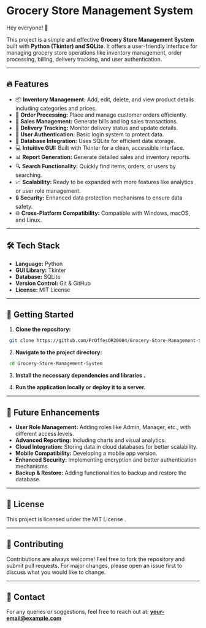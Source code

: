 # Grocery Store Management System

Hey everyone! 👋

This project is a simple and effective **Grocery Store Management System** built with **Python (Tkinter) and SQLite**. It offers a user-friendly interface for managing grocery store operations like inventory management, order processing, billing, delivery tracking, and user authentication.

---

## 🔥 Features
- 📦 **Inventory Management:** Add, edit, delete, and view product details including categories and prices. 
- 🛒 **Order Processing:** Place and manage customer orders efficiently. 
- 💸 **Sales Management:** Generate bills and log sales transactions. 
- 🚚 **Delivery Tracking:** Monitor delivery status and update details. 
- 👤 **User Authentication:** Basic login system to protect data. 
- 💾 **Database Integration:** Uses SQLite for efficient data storage. 
- 💻 **Intuitive GUI:** Built with Tkinter for a clean, accessible interface. 
- 📊 **Report Generation:** Generate detailed sales and inventory reports.  
- 🔍 **Search Functionality:** Quickly find items, orders, or users by searching.
- 📈 **Scalability:** Ready to be expanded with more features like analytics or user role management. 
- 🔒 **Security:** Enhanced data protection mechanisms to ensure data safety.
- 🌐 **Cross-Platform Compatibility:** Compatible with Windows, macOS, and Linux.

---

## 🛠 Tech Stack
- **Language:** Python  
- **GUI Library:** Tkinter  
- **Database:** SQLite  
- **Version Control:** Git & GitHub  
- **License:** MIT License

---

## 🚀 Getting Started
1. **Clone the repository:**  
```bash
 git clone https://github.com/PrOffesOR20004/Grocery-Store-Management-System.git
```

2. **Navigate to the project directory:**  
```bash
 cd Grocery-Store-Management-System
```

3. **Install the necessary dependencies and libraries .**  

4. **Run the application locally or deploy it to a server.**  
---

## 📌 Future Enhancements
- **User Role Management:** Adding roles like Admin, Manager, etc., with different access levels.
- **Advanced Reporting:** Including charts and visual analytics.
- **Cloud Integration:** Storing data in cloud databases for better scalability.
- **Mobile Compatibility:** Developing a mobile app version.
- **Enhanced Security:** Implementing encryption and better authentication mechanisms.
- **Backup & Restore:** Adding functionalities to backup and restore the database.

---

## 📜 License
This project is licensed under the MIT License .

---

## 🤝 Contributing
Contributions are always welcome! Feel free to fork the repository and submit pull requests. For major changes, please open an issue first to discuss what you would like to change.

---

## 📧 Contact
For any queries or suggestions, feel free to reach out at: **your-email@example.com**

